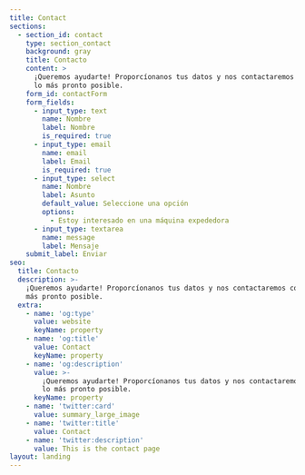 ```yaml
---
title: Contact
sections:
  - section_id: contact
    type: section_contact
    background: gray
    title: Contacto
    content: >
      ¡Queremos ayudarte! Proporcíonanos tus datos y nos contactaremos contigo
      lo más pronto posible.
    form_id: contactForm
    form_fields:
      - input_type: text
        name: Nombre
        label: Nombre
        is_required: true
      - input_type: email
        name: email
        label: Email
        is_required: true
      - input_type: select
        name: Nombre
        label: Asunto
        default_value: Seleccione una opción
        options:
          - Estoy interesado en una máquina expededora
      - input_type: textarea
        name: message
        label: Mensaje
    submit_label: Enviar
seo:
  title: Contacto
  description: >-
    ¡Queremos ayudarte! Proporcíonanos tus datos y nos contactaremos contigo lo
    más pronto posible.
  extra:
    - name: 'og:type'
      value: website
      keyName: property
    - name: 'og:title'
      value: Contact
      keyName: property
    - name: 'og:description'
      value: >-
        ¡Queremos ayudarte! Proporcíonanos tus datos y nos contactaremos contigo
        lo más pronto posible.
      keyName: property
    - name: 'twitter:card'
      value: summary_large_image
    - name: 'twitter:title'
      value: Contact
    - name: 'twitter:description'
      value: This is the contact page
layout: landing
---
```

